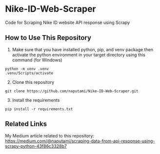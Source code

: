 # Nike-ID-Web-Scraper
Code for Scraping Nike ID website API response using Scrapy

## How to Use This Repository

1. Make sure that you have installed python, pip, and venv package then activate the python environment in your target directory using this command (for Windows)
```
python -m venv .venv
.venv/Scripts/activate
```
2. Clone this repository
```
git clone https://github.com/naputami/Nike-ID-Web-Scraper.git
```
3. Install the requirements
```
pip install -r requirements.txt
```

## Related Links
My Medium article related to this repository: https://medium.com/@naputami/scraping-data-from-api-response-using-scrapy-python-43f86c3328b7
